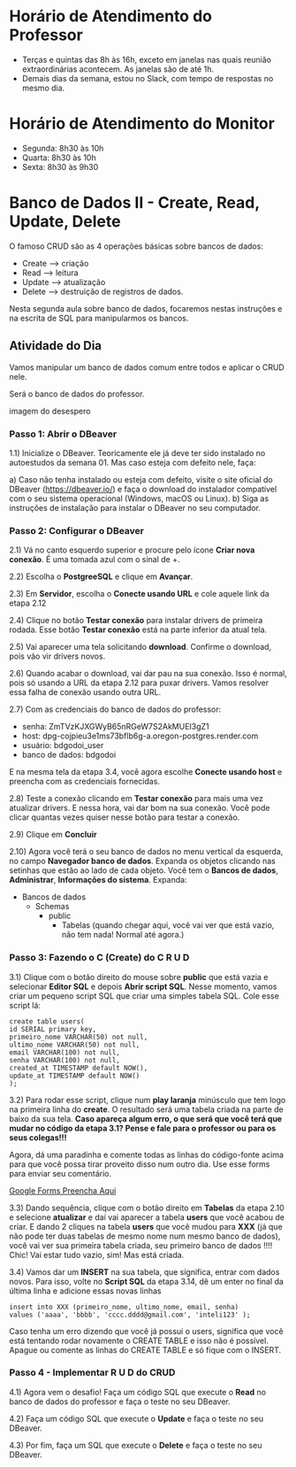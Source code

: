# Horário de Atendimento do Professor

* Terças e quintas das 8h às 16h, exceto em janelas nas quais reunião extraordinárias acontecem. As janelas são de até 1h.
* Demais dias da semana, estou no Slack, com tempo de respostas no mesmo dia.

# Horário de Atendimento do Monitor

* Segunda: 8h30 às 10h
* Quarta: 8h30 às 10h
* Sexta: 8h30 às 9h30

# Banco de Dados II - Create, Read, Update, Delete

O famoso CRUD são as 4 operações básicas sobre bancos de dados:

* Create --> criação
* Read --> leitura
* Update --> atualização
* Delete --> destruição de registros de dados. 

Nesta segunda aula sobre banco de dados, focaremos nestas instruções e na escrita de SQL para manipularmos os bancos.


## Atividade do Dia

Vamos manipular um banco de dados comum entre todos e aplicar o CRUD nele.

Será o banco de dados do professor.


imagem do desespero

### Passo 1: Abrir o DBeaver

1.1) Inicialize o DBeaver. Teoricamente ele já deve ter sido instalado no autoestudos da semana 01. Mas caso esteja com defeito nele, faça:

  a) Caso não tenha instalado ou esteja com defeito, visite o site oficial do DBeaver (https://dbeaver.io/) e faça o download do instalador compatível com o seu sistema operacional (Windows, macOS ou Linux).
  b) Siga as instruções de instalação para instalar o DBeaver no seu computador.

### Passo 2: Configurar o DBeaver

2.1) Vá no canto esquerdo superior e procure pelo ícone **Criar nova conexão**. É uma tomada azul com o sinal de +.

2.2) Escolha o **PostgreeSQL** e clique em **Avançar**.

2.3) Em **Servidor**, escolha o **Conecte usando URL** e cole aquele link da etapa 2.12

2.4) Clique no botão **Testar conexão** para instalar drivers de primeira rodada. Esse botão **Testar conexão** está na parte inferior da atual tela.

2.5) Vai aparecer uma tela solicitando **download**. Confirme o download, pois vão vir drivers novos. 

2.6) Quando acabar o download, vai dar pau na sua conexão. Isso é normal, pois só usando a URL da etapa 2.12 para puxar drivers. Vamos resolver essa falha de conexão usando outra URL.

2.7) Com as credenciais do banco de dados do professor:

* senha: ZmTVzKJXGWyB65nRGeW7S2AkMUEI3gZ1
* host: dpg-cojpieu3e1ms73bflb6g-a.oregon-postgres.render.com
* usuário: bdgodoi_user
* banco de dados: bdgodoi

E na mesma tela da etapa 3.4, você agora escolhe **Conecte usando host** e preencha com as credenciais fornecidas.

2.8) Teste a conexão clicando em **Testar conexão** para mais uma vez atualizar drivers. E nessa hora, vai dar bom na sua conexão. Você pode clicar quantas vezes quiser nesse botão para testar a conexão.

2.9) Clique em **Concluir**

2.10) Agora você terá o seu banco de dados no menu vertical da esquerda, no campo **Navegador banco de dados**. Expanda os objetos clicando nas setinhas que estão ao lado de cada objeto. Você tem o **Bancos de dados**, **Administrar**, **Informações do sistema**. Expanda:

* Bancos de dados
   * Schemas
      * public
         * Tabelas (quando chegar aqui, você vai ver que está vazio, não tem nada! Normal até agora.)

### Passo 3: Fazendo o C (Create) do C R U D

       
3.1) Clique com o botão direito do mouse sobre **public** que está vazia e selecionar **Editor SQL** e depois **Abrir script SQL**. Nesse momento, vamos criar um pequeno script SQL que criar uma simples tabela SQL. Cole esse script lá:

```
create table users(
id SERIAL primary key,
primeiro_nome VARCHAR(50) not null,
ultimo_nome VARCHAR(50) not null,
email VARCHAR(100) not null,
senha VARCHAR(100) not null,
created_at TIMESTAMP default NOW(),
update_at TIMESTAMP default NOW()
);
```

3.2) Para rodar esse script, clique num **play laranja** minúsculo que tem logo na primeira linha do **create**. O resultado será uma tabela criada na parte de baixo da sua tela. **Caso apareça algum erro, o que será que você terá que mudar no código da etapa 3.1? Pense e fale para o professor ou para os seus colegas!!!**

Agora, dá uma paradinha e comente todas as linhas do código-fonte acima para que você possa tirar proveito disso num outro dia. Use esse forms para enviar seu comentário.


[Google Forms Preencha Aqui](https://docs.google.com/forms/d/e/1FAIpQLSfF5jHRCI_NoYLK8RiTBpbz3RLyTtnJ5E-uU9QxqmRILSCdaQ/viewform) 


3.3) Dando sequência, clique com o botão direito em **Tabelas** da etapa 2.10 e selecione **atualizar** e daí vai aparecer a tabela **users** que você acabou de criar. E dando 2 cliques na tabela **users** que você mudou para **XXX** (já que não pode ter duas tabelas de mesmo nome num mesmo banco de dados), você vai ver sua primeira tabela criada, seu primeiro banco de dados !!!! Chic! Vai estar tudo vazio, sim! Mas está criada.

3.4) Vamos dar um **INSERT** na sua tabela, que significa, entrar com dados novos. Para isso, volte no **Script SQL** da etapa 3.14, dê um enter no final da última linha e adicione essas novas linhas

```
insert into XXX (primeiro_nome, ultimo_nome, email, senha)
values ('aaaa', 'bbbb', 'cccc.dddd@gmail.com', 'inteli123' );
```

Caso tenha um erro dizendo que você já possui o users, significa que você está tentando rodar novamente o CREATE TABLE e isso não é possível. Apague ou comente as linhas do CREATE TABLE e só fique com o INSERT.


### Passo 4 - Implementar R U D do CRUD

4.1) Agora vem o desafio! Faça um código SQL que execute o **Read** no banco de dados do professor e faça o teste no seu DBeaver.

4.2) Faça um código SQL que execute o **Update** e faça o teste no seu DBeaver.

4.3) Por fim, faça um SQL que execute o **Delete** e faça o teste no seu DBeaver.




